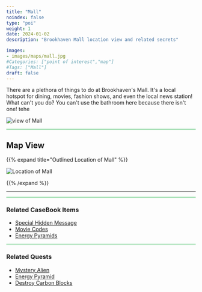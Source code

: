 ```yaml
---
title: "Mall"
noindex: false
type: "poi"
weight: 1
date: 2024-01-02
description: "Brookhaven Mall location view and related secrets"

images:
- images/maps/mall.jpg
#Categories: ["point of interest","map"]
#Tags: ["Mall"]
draft: false
--- 
```



There are a plethora of things to do at Brookhaven's Mall. It's a local hotspot for dining, movies, fashion shows, and even the local news station! What can't you do? You can't use the bathroom here because there isn't one! tehe

![view of Mall](/images/maps/mall.jpg)


<hr style="background-color: #28b44c" size=8>

## Map View

{{% expand title="Outlined Location of Mall" %}}

![Location of Mall](/images/maps/mall.png)

{{% /expand %}}

---

<hr style="background-color: #28b44c" size=8>

### Related CaseBook Items

- [Special Hidden Message](/casebook/interesting/special_messages/#memoir-of-rosie-o1gs-cat)
- [Movie Codes](/casebook/movie_codes/)
- [Energy Pyramids](/casebook/energy_pyramids/)

<hr style="background-color: #28b44c" size=8>

### Related Quests

- [Mystery Alien](/lore/quests/mystery_alien/)
- [Energy Pyramid](/lore/special_tools/energy_pyramid/)
- [Destroy Carbon Blocks](/lore/quests/destroy_carbon_blocks/)